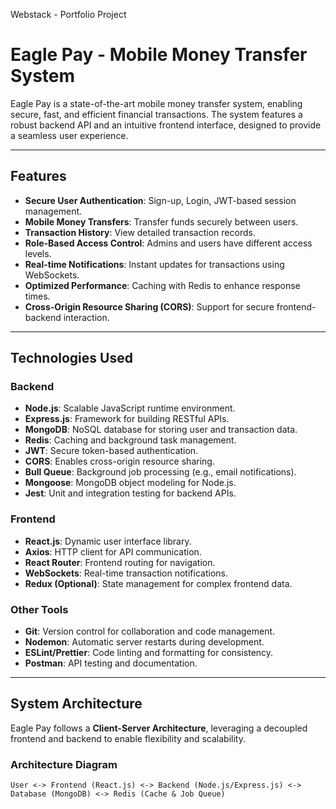 Webstack - Portfolio Project

# Eagle Pay - Mobile Money Transfer System

Eagle Pay is a state-of-the-art mobile money transfer system, enabling secure, fast, and efficient financial transactions. The system features a robust backend API and an intuitive frontend interface, designed to provide a seamless user experience.

---

## Features
- **Secure User Authentication**: Sign-up, Login, JWT-based session management.
- **Mobile Money Transfers**: Transfer funds securely between users.
- **Transaction History**: View detailed transaction records.
- **Role-Based Access Control**: Admins and users have different access levels.
- **Real-time Notifications**: Instant updates for transactions using WebSockets.
- **Optimized Performance**: Caching with Redis to enhance response times.
- **Cross-Origin Resource Sharing (CORS)**: Support for secure frontend-backend interaction.

---

## Technologies Used

### **Backend**
- **Node.js**: Scalable JavaScript runtime environment.
- **Express.js**: Framework for building RESTful APIs.
- **MongoDB**: NoSQL database for storing user and transaction data.
- **Redis**: Caching and background task management.
- **JWT**: Secure token-based authentication.
- **CORS**: Enables cross-origin resource sharing.
- **Bull Queue**: Background job processing (e.g., email notifications).
- **Mongoose**: MongoDB object modeling for Node.js.
- **Jest**: Unit and integration testing for backend APIs.

### **Frontend**
- **React.js**: Dynamic user interface library.
- **Axios**: HTTP client for API communication.
- **React Router**: Frontend routing for navigation.
- **WebSockets**: Real-time transaction notifications.
- **Redux (Optional)**: State management for complex frontend data.

### **Other Tools**
- **Git**: Version control for collaboration and code management.
- **Nodemon**: Automatic server restarts during development.
- **ESLint/Prettier**: Code linting and formatting for consistency.
- **Postman**: API testing and documentation.

---

## System Architecture

Eagle Pay follows a **Client-Server Architecture**, leveraging a decoupled frontend and backend to enable flexibility and scalability.

### **Architecture Diagram**
```plaintext
User <-> Frontend (React.js) <-> Backend (Node.js/Express.js) <-> Database (MongoDB) <-> Redis (Cache & Job Queue)

